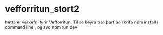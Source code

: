 # vefforritun_stort2
Þetta er verkefni fyrir Vefforritun.
Til að keyra það þarf að skrifa npm install í command line , og svo npm run dev

